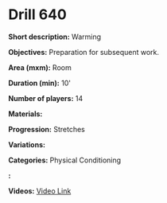 # Drill 640

**Short description:**
Warming

**Objectives:**
Preparation for subsequent work.

**Area (mxm):**
Room

**Duration (min):**
10'

**Number of players:**
14

**Materials:**


**Progression:**
Stretches

**Variations:**


**Categories:**
Physical Conditioning

**:**


**Videos:**
[Video Link](https://www.youtube.com/embed/ljcRMYzlXBQ)

